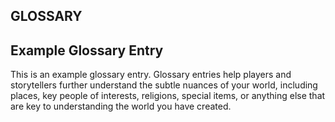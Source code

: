 GLOSSARY
---

## Example Glossary Entry
This is an example glossary entry. Glossary entries help players and storytellers further understand the subtle nuances of your world, including places, key people of interests, religions, special items, or anything else that are key to understanding the world you have created.